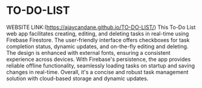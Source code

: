 ﻿# TO-DO-LIST

WEBSITE LINK:(https://ajaycandane.github.io/TO-DO-LIST/)
This To-Do List web app facilitates creating, editing, and deleting tasks in real-time using Firebase Firestore. The user-friendly interface offers checkboxes for task completion status, dynamic updates, and on-the-fly editing and deleting. The design is enhanced with external fonts, ensuring a consistent experience across devices. With Firebase's persistence, the app provides reliable offline functionality, seamlessly loading tasks on startup and saving changes in real-time. Overall, it's a concise and robust task management solution with cloud-based storage and dynamic updates.
